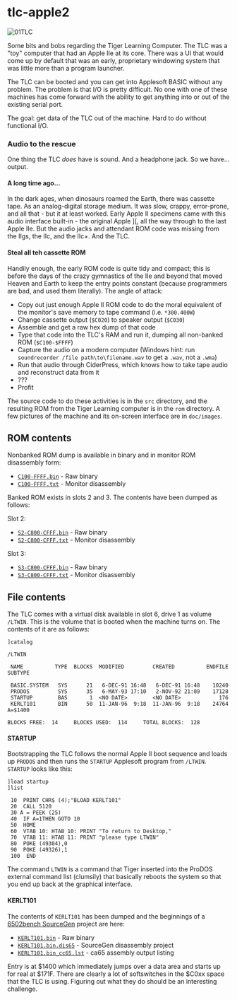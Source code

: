 # tlc-apple2

<!-- ![Image of the TLC](https://github.com/david-schmidt/tlc-apple2/blob/master/doc/images/01TLC.png) -->
![01TLC](https://github.com/david-schmidt/tlc-apple2/assets/1110325/4a64e671-c666-486f-90c6-6b0d4c48696d)

Some bits and bobs regarding the Tiger Learning Computer.
The TLC was a "toy" computer that had an Apple IIe at its core.
There was a UI that would come up by default that was an early,
proprietary windowing system that was little more than a program launcher.

The TLC can be booted and you can get into Applesoft BASIC without any problem.
The problem is that I/O is pretty difficult.  No one with one of these 
machines has come forward with the ability to get anything into or out of the
existing serial port.

The goal: get data of the TLC out of the machine.  Hard to do without functional I/O.

### Audio to the rescue

One thing the TLC _does_ have is sound.  And a headphone jack.  So we have... output.

#### A long time ago...

In the dark ages, when dinosaurs roamed the Earth, there was cassette tape.
As an analog-digital storage medium.  It was slow, crappy, error-prone, and all
that - but it at least worked.
Early Apple II specimens came with this audio interface built-in - the original Apple ][,
all the way through to the last Apple IIe.
But the audio jacks and attendant ROM code was missing from the IIgs, the IIc, and the IIc+.
And the TLC.

#### Steal all teh cassette ROM

Handily enough, the early ROM code is quite tidy and compact; this is before the days of the crazy
gymnastics of the IIe and beyond that moved Heaven and Earth to keep the entry points constant
(because programmers are bad, and used them literally).  The angle of attack:
 * Copy out just enough Apple II ROM code to do the moral equivalent of the monitor's save memory to tape command (i.e. `*300.400W`)
 * Change cassette output (`$C020`) to speaker output (`$C030`)
 * Assemble and get a raw hex dump of that code
 * Type that code into the TLC's RAM and run it, dumping all non-banked ROM (`$C100-$FFFF`)
 * Capture the audio on a modern computer (Windows hint: run `soundrecorder /file path\to\filename.wav` to get a `.wav`, not a `.wma`)
 * Run that audio through CiderPress, which knows how to take tape audio and reconstruct data from it
 * ???
 * Profit

The source code to do these activities is in the `src` directory, and the resulting ROM from the Tiger Learning computer is in the `rom` directory.  A few pictures of the machine and its on-screen interface are in `doc/images`.

## ROM contents

Nonbanked ROM dump is available in binary and in monitor ROM disassembly form:

  * [`C100-FFFF.bin`](https://github.com/david-schmidt/tlc-apple2/blob/master/rom/C100-FFFF.bin) - Raw binary
  * [`C100-FFFF.txt`](https://github.com/david-schmidt/tlc-apple2/blob/master/rom/C100-FFFF.txt) - Monitor disassembly

Banked ROM exists in slots 2 and 3.  The contents have been dumped as follows:

  Slot 2:
  * [`S2-C800-CFFF.bin`](https://github.com/david-schmidt/tlc-apple2/blob/master/rom/S2-C800-CFFF.bin) - Raw binary
  * [`S2-C800-CFFF.txt`](https://github.com/david-schmidt/tlc-apple2/blob/master/rom/S2-C800-CFFF.txt) - Monitor disassembly

  Slot 3:
  * [`S3-C800-CFFF.bin`](https://github.com/david-schmidt/tlc-apple2/blob/master/rom/S3-C800-CFFF.bin) - Raw binary
  * [`S3-C800-CFFF.txt`](https://github.com/david-schmidt/tlc-apple2/blob/master/rom/S3-C800-CFFF.txt) - Monitor disassembly

## File contents

The TLC comes with a virtual disk available in slot 6, drive 1 as volume `/LTWIN`.  This is the volume that is booted when the machine turns on.
The contents of it are as follows:

```
]catalog

/LTWIN

 NAME          TYPE  BLOCKS  MODIFIED         CREATED          ENDFILE SUBTYPE

 BASIC.SYSTEM   SYS      21   6-DEC-91 16:48   6-DEC-91 16:48    10240
 PRODOS         SYS      35   6-MAY-93 17:10   2-NOV-92 21:09    17128
 STARTUP        BAS       1  <NO DATE>        <NO DATE>            176
 KERLT101       BIN      50  11-JAN-96  9:18  11-JAN-96  9:18    24764 A=$1400

BLOCKS FREE:  14     BLOCKS USED:  114     TOTAL BLOCKS:  128
```

#### STARTUP

Bootstrapping the TLC follows the normal Apple II boot sequence and loads up `PRODOS` and then runs the `STARTUP` Applesoft program from `/LTWIN`.
`STARTUP` looks like this:

```
]load startup
]list

 10  PRINT CHR$ (4);"BLOAD KERLT101" 
 20  CALL 5120
 30 A = PEEK (25)
 40  IF A=1THEN GOTO 10
 50  HOME
 60  VTAB 10: HTAB 10: PRINT "To return to Desktop,"
 70  VTAB 11: HTAB 11: PRINT "please type LTWIN"
 80  POKE (49304),0
 90  POKE (49326),1
 100  END
```

The command `LTWIN` is a command that Tiger inserted into the ProDOS external command list (clumsily) 
that basically reboots the system so that you end up back at the graphical interface.

#### KERLT101

The contents of `KERLT101` has been dumped and the beginnings of a [6502bench SourceGen](https://github.com/fadden/6502bench/releases) project are here:

  * [`KERLT101.bin`](https://github.com/david-schmidt/tlc-apple2/blob/master/file/KERLT101.bin) - Raw binary
  * [`KERLT101.bin.dis65`](https://github.com/david-schmidt/tlc-apple2/blob/master/file/KERLT101.bin.dis65) - SourceGen disassembly project
  * [`KERLT101.bin_cc65.lst`](https://github.com/david-schmidt/tlc-apple2/blob/master/file/KERLT101.bin_cc65.lst) - ca65 assembly output listing

Entry is at $1400 which immediately jumps over a data area and starts up for real at $171F.  There are clearly a lot of softswitches in the $C0xx space
that the TLC is using.  Figuring out what they do should be an interesting challenge.
